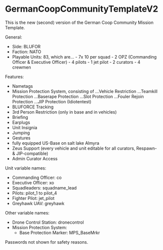 # GermanCoopCommunityTemplateV2

This is the new (second) version of the German Coop Community Mission Template.

General:

- Side: BLUFOR
- Faction: NATO
- Playable Units: 83, which are...
                      - 7x 10 per squad
                      - 2 OPZ (Commanding Officer & Executive Officer)
                      - 4 pilots
                      - 1 jet pilot
                      - 2 curators
                      - 4 crewmen


Features:

- Nametags
- Mission Protection System, consisting of
  ...Vehicle Restriction
  ...Teamkill Protection
  ...Baserape Protection
  ...Slot Protection
  ...Fouler Rejoin Protection
  ...JIP Protection (Idiotentest)
- BLUFORCE Tracking
- 3rd Person Restriction (only in base and in vehicles)
- Briefing
- Earplugs
- Unit Insignia
- Jumping
- Gestures
- fully equipped US-Base on salt lake Almyra
- Zeus Support (every vehicle and unit editable for all curators, Respawn- & JIP-compatible)
- Admin Curator Access


Unit variable names:

- Commanding Officer: co
- Executive Officer: xo
- Squadleaders: squadname_lead
- Pilots: pilot_1 to pilot_4
- Fighter Pilot: jet_pilot
- Greyhawk UAV: greyhawk

Other variable names:

- Drone Control Station: dronecontrol
- Mission Protection System:
  - Base Protection Marker: MPS_BaseMrkr


Passwords not shown for safety reasons.